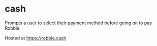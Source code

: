 # cash
Prompts a user to select their payment method before going on to pay Robbie.

Hosted at https://robbie.cash
